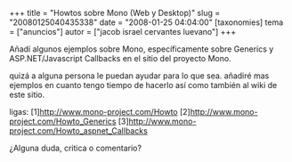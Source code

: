 +++
title = "Howtos sobre Mono (Web y Desktop)"
slug = "20080125040435338"
date = "2008-01-25 04:04:00"
[taxonomies]
tema = ["anuncios"]
autor = ["jacob israel cervantes luevano"]
+++

Añadí algunos ejemplos sobre Mono, específicamente sobre Generics y
ASP.NET/Javascript Callbacks en el sitio del proyecto Mono.

quizá a alguna persona le puedan ayudar para lo que sea. añadiré mas
ejemplos en cuanto tengo tiempo de hacerlo así como también al wiki de
este sitio.

ligas:
\[1\]<a href="http://www.mono-project.com/Howto">http://www.mono-project.com/Howto</a>
\[2\]<a href="http://www.mono-project.com/Howto_Generics">http://www.mono-project.com/Howto_Generics</a>
\[3\]<a href="http://www.mono-project.com/Howto_aspnet_Callbacks">http://www.mono-project.com/Howto_aspnet_Callbacks</a>

¿Alguna duda, critica o comentario?

